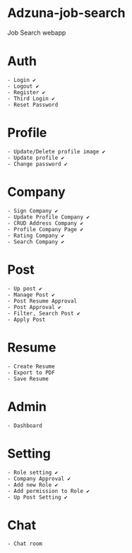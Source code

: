 # Adzuna-job-search
Job Search webapp

# Auth
    - Login ✔️
    - Logout ✔️
    - Register ✔️
    - Third Login ✔️
    - Reset Password
# Profile
    - Update/Delete profile image ✔️
    - Update profile ✔️
    - Change password ✔️
# Company
    - Sign Company ✔️
    - Update Profile Company ✔️
    - CRUD Address Company ✔️
    - Profile Company Page ✔️
    - Rating Company ✔️
    - Search Company ✔️
# Post
    - Up post ✔️
    - Manage Post ✔️
    - Post Resume Approval
    - Post Approval ✔️
    - Filter, Search Post ✔️
    - Apply Post
# Resume
    - Create Resume
    - Export to PDF
    - Save Resume
# Admin
    - Dashboard
# Setting
    - Role setting ✔️
    - Company Approval ✔️
    - Add new Role ✔️
    - Add permission to Role ✔️
    - Up Post Setting ✔️
# Chat
    - Chat room
